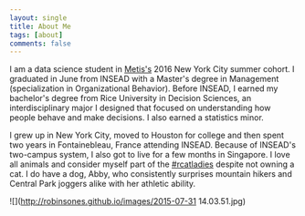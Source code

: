 ```yaml
---
layout: single
title: About Me
tags: [about]
comments: false
---
```


I am a data science student in [Metis's](http://www.thisismetis.com/data-science) 2016 New York City summer cohort. I graduated in June from INSEAD with a Master's degree in Management (specialization in Organizational Behavior). Before INSEAD, I earned my bachelor's degree from Rice University in Decision Sciences, an interdisciplinary major I designed that focused on understanding how people behave and make decisions. I also earned a statistics minor. 

I grew up in New York City, moved to Houston for college and then spent two years in Fontainebleau, France attending INSEAD. Because of INSEAD's two-campus system, I also got to live for a few months in Singapore. I love all animals and consider myself part of the [#rcatladies](https://twitter.com/hashtag/rcatladies) despite not owning a cat. I do have a dog, Abby, who consistently surprises mountain hikers and Central Park joggers alike with her athletic ability.

![](http://robinsones.github.io/images/2015-07-31 14.03.51.jpg)
